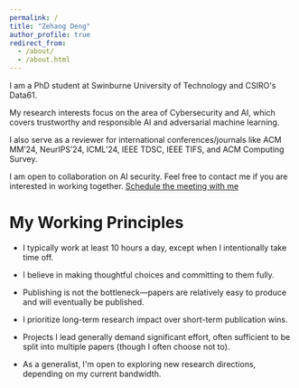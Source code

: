 ```yaml
---
permalink: /
title: "Zehang Deng"
author_profile: true
redirect_from: 
  - /about/
  - /about.html
---
```


I am a PhD student at Swinburne University of Technology and CSIRO's Data61. 


My research interests focus on the area of Cybersecurity and AI, which covers trustworthy and responsible AI and adversarial machine learning.

I also serve as a reviewer for international conferences/journals like ACM MM’24, NeurIPS’24, ICML’24, IEEE TDSC, IEEE TIFS, and ACM Computing Survey. 

I am open to collaboration on AI security. Feel free to contact me if you are interested in working together. [Schedule the meeting with me](https://calendly.com/mark941101/30min)


My Working Principles
======
- I typically work at least 10 hours a day, except when I intentionally take time off.

- I believe in making thoughtful choices and committing to them fully.

- Publishing is not the bottleneck—papers are relatively easy to produce and will eventually be published.

- I prioritize long-term research impact over short-term publication wins.

- Projects I lead generally demand significant effort, often sufficient to be split into multiple papers (though I often choose not to).

- As a generalist, I'm open to exploring new research directions, depending on my current bandwidth.

